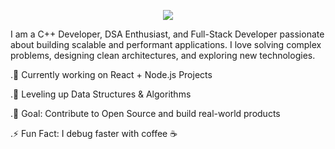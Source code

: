 
<p align="center">
  <img src="[https://capsule-render.vercel.app/api?type=blur&height=300&color=gradient&text=Hello,%20I'm%20Aditya&fontColor=000&textBg=false&descAlign=62](https://capsule-render.vercel.app/api?type=blur&height=300&color=gradient&text=Hello,%20I'm%20Aditya&textBg=false&descAlign=62)" />
</p>



I am a C++ Developer, DSA Enthusiast, and Full-Stack Developer passionate about building scalable and performant applications.
I love solving complex problems, designing clean architectures, and exploring new technologies.

.🔭 Currently working on React + Node.js Projects

.🌱 Leveling up Data Structures & Algorithms

.🎯 Goal: Contribute to Open Source and build real-world products

.⚡ Fun Fact: I debug faster with coffee ☕
